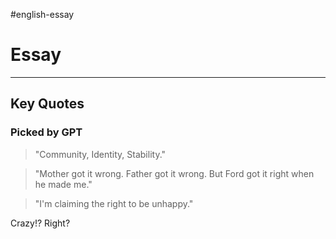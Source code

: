 #english-essay
# Essay
---
## Key Quotes
### Picked by GPT
> "Community, Identity, Stability."

>"Mother got it wrong. Father got it wrong. But Ford got it right when he made me."

> "I'm claiming the right to be unhappy."

Crazy!? Right?
### 